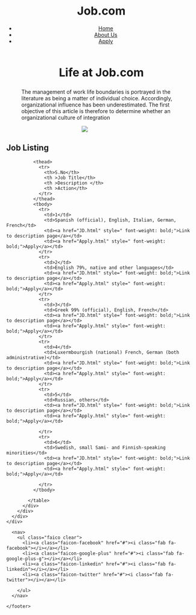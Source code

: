
<!DOCTYPE html>

<html >

<head>
<title>Job.com</title>

<link href="layout/styles/layout.css" rel="stylesheet" type="text/css" media="all">
</head>
<body id="top">



<div>

   <h1 style="text-align:center; font-weight: bold; font-size: 30px; ">Job.com</h1>

</div>

<div class="padtop" style="background-image:url('images/demo/backgrounds/.png');"> 
 
  <header id="header" class="clear">
    <nav id="mainav" > 
      <ul class="clear">
        <li><a href="index.html">Home</a></li>
        <li><a href="About us.html">About Us</a></li>
        <li><a href="Apply.html">Apply</a></li>
      </ul>
    </nav>
  </header>
 
 
   
  </div>
  
<div  >
  <section class="hoc container clear"> 
    <figure class="one_half first">
      <h1 style="text-align:center; font-weight: bold; font-size: 30px;" >Life at Job.com </h1>
      <p>The management of work life boundaries is portrayed in the literature as being a matter of individual choice. Accordingly, organizational influence has been underestimated. The first objective of this article is therefore to determine whether an organizational culture of integration</p>
    </figure>
   <div ><a  href="#"><img src="images/demo/back.jpg" style="padding-left: 200px;"></a></div> 
</div>
<div>
  <section class="hoc container clear"> 
    <div >
      <div >
        <div >
          <div >
     <h2> Job Listing          </h2>
            <table  >
            
              <thead>
                <tr>
                  <th>S.No</th>
                  <th >Job Title</th>
                  <th >Description </th>
                  <th >Action</th>
                </tr>
              </thead>
              <tbody>
                <tr>
                  <td>1</td>
                  <td>Spanish (official), English, Italian, German, French</td>
                  <td><a href="JD.html" style=" font-weight: bold;">Link to description page</a></td>
                  <td><a href="Apply.html" style=" font-weight: bold;">Apply</a></td>
                </tr>
                <tr>
                  <td>2</td>
                  <td>English 79%, native and other languages</td>
                  <td><a href="JD.html" style=" font-weight: bold;">Link to description page</a></td>
                  <td><a href="Apply.html" style=" font-weight: bold;">Apply</a></td>
                </tr>
                <tr>
                  <td>3</td>
                  <td>Greek 99% (official), English, French</td>
                  <td><a href="JD.html" style=" font-weight: bold;">Link to description page</a></td>
                  <td><a href="Apply.html" style=" font-weight: bold;">Apply</a></td>
                </tr>
                <tr>
                  <td>4</td>
                  <td>Luxermbourgish (national) French, German (both administrative)</td>
                  <td><a href="JD.html" style=" font-weight: bold;">Link to description page</a></td>
                  <td><a href="Apply.html" style=" font-weight: bold;">Apply</a></td>
                </tr>
                <tr>
                  <td>5</td>
                  <td>Russian, others</td>
                  <td><a href="JD.html" style=" font-weight: bold;">Link to description page</a></td>
                  <td><a href="Apply.html" style=" font-weight: bold;">Apply</a></td>
                
                </tr>
                <tr>
                  <td>6</td>
                  <td>Swedish, small Sami- and Finnish-speaking minorities</td>
                  <td><a href="JD.html" style=" font-weight: bold;">Link to description page</a></td>
                  <td><a href="Apply.html" style=" font-weight: bold;">Apply</a></td>
          
                </tr>
              </tbody>
             
            </table>
          </div>
        </div>
      </div>
    </div>
    
  </section>
</div>

<div > 
 
  <div>
    <footer id="footer" class="hoc clear"> 
    
      <nav>
        <ul class="faico clear">
          <li><a class="faicon-facebook" href="#"><i class="fab fa-facebook"></i></a></li>
          <li><a class="faicon-google-plus" href="#"><i class="fab fa-google-plus-g"></i></a></li>
          <li><a class="faicon-linkedin" href="#"><i class="fab fa-linkedin"></i></a></li>
          <li><a class="faicon-twitter" href="#"><i class="fab fa-twitter"></i></a></li>
        
        </ul>
      </nav>
    
    </footer>
  </div>
 
</div>


</body>
</html>
